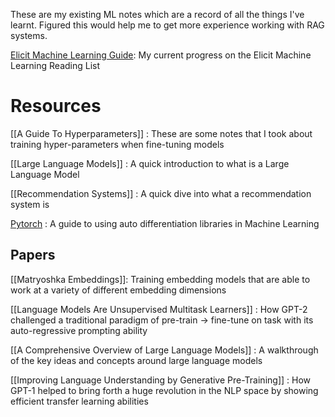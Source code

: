 These are my existing ML notes which are a record of all the things I've learnt. Figured this would help me to get more experience working with RAG systems.

[Elicit Machine Learning Guide](Elicit%20Machine%20Learning%20Guide.md): My current progress on the Elicit Machine Learning Reading List

# Resources

[[A Guide To Hyperparameters]] : These are some notes that I took about training hyper-parameters when fine-tuning models

[[Large Language Models]] : A quick introduction to what is a Large Language Model

[[Recommendation Systems]] : A quick dive into what a recommendation system is

[Pytorch](Pytorch.md) : A guide to using auto differentiation libraries in Machine Learning

## Papers

[[Matryoshka Embeddings]]: Training embedding models that are able to work at a variety of different embedding dimensions

[[Language Models Are Unsupervised Multitask Learners]] : How GPT-2 challenged a traditional paradigm of pre-train -> fine-tune on task with its auto-regressive prompting ability

[[A Comprehensive Overview of Large Language Models]] : A walkthrough of the key ideas and concepts around large language models

[[Improving Language Understanding by Generative Pre-Training]] : How GPT-1 helped to bring forth a huge revolution in the NLP space by showing efficient transfer learning abilities
